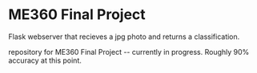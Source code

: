 # ME360 Final Project

Flask webserver that recieves a jpg photo and returns a classification.

repository for ME360 Final Project -- currently in progress. Roughly 90% accuracy at this point.
